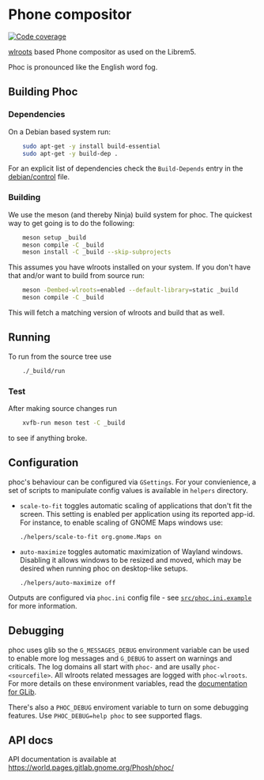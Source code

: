 # Phone compositor

[![Code coverage](https://gitlab.gnome.org/World/Phosh/phoc/badges/main/coverage.svg)](https://gitlab.gnome.org/World/Phosh/phoc/-/commits/main)

[wlroots][1] based Phone compositor as used on the Librem5.

Phoc is pronounced like the English word fog.

## Building Phoc

### Dependencies

On a Debian based system run:

```sh
    sudo apt-get -y install build-essential
    sudo apt-get -y build-dep .
```

For an explicit list of dependencies check the `Build-Depends` entry in the
[debian/control][2] file.

### Building

We use the meson (and thereby Ninja) build system for phoc. The quickest
way to get going is to do the following:

```sh
    meson setup _build
    meson compile -C _build
    meson install -C _build --skip-subprojects
```

This assumes you have wlroots installed on your system. If you don't have that
and/or want to build from source run:

```sh
    meson -Dembed-wlroots=enabled --default-library=static _build
    meson compile -C _build
```

This will fetch a matching version of wlroots and build that as well.

## Running

To run from the source tree use

```sh
    ./_build/run
```

### Test

After making source changes run

```sh
    xvfb-run meson test -C _build
```

to see if anything broke.

## Configuration

phoc's behaviour can be configured via `GSettings`. For your convienience,
a set of scripts to manipulate config values is available in `helpers`
directory.

- `scale-to-fit` toggles automatic scaling of applications that don't fit
  the screen. This setting is enabled per application using its reported
  app-id. For instance, to enable scaling of GNOME Maps windows use:

      ./helpers/scale-to-fit org.gnome.Maps on

- `auto-maximize` toggles automatic maximization of Wayland windows.
  Disabling it allows windows to be resized and moved, which may be desired
  when running phoc on desktop-like setups.

      ./helpers/auto-maximize off

Outputs are configured via `phoc.ini` config file - see [`src/phoc.ini.example`][3]
for more information.

## Debugging

phoc uses glib so the `G_MESSAGES_DEBUG` environment variable can be
used to enable more log messages and `G_DEBUG` to assert on warnings
and criticals. The log domains all start with `phoc-` and are usally
`phoc-<sourcefile>`. All wlroots related messages are logged with
`phoc-wlroots`.
For more details on these environment variables, read the [documentation for GLib][4].

There's also a `PHOC_DEBUG` enviroment variable to turn on some debugging
features. Use `PHOC_DEBUG=help phoc` to see supported flags.

## API docs

API documentation is available at <https://world.pages.gitlab.gnome.org/Phosh/phoc/>

[1]: https://gitlab.freedesktop.org/wlroots/
[2]: debian/control
[3]: src/phoc.ini.example
[4]: https://docs.gtk.org/glib/running.html#environment-variables
